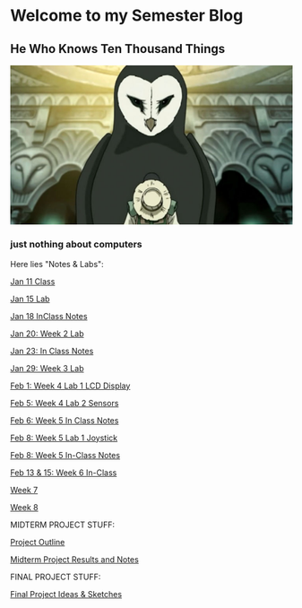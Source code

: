 # Welcome to my Semester Blog

## He Who Knows Ten Thousand Things

![Wan Shi Ton](Images/wan%20shi%20ton.jpg)

### just nothing about computers

Here lies "Notes & Labs":

[Jan 11 Class](classmeetingjan11.html)

[Jan 15 Lab](W1D2.html)

[Jan 18 InClass Notes](Jan%2018%20InClass.html)

[Jan 20: Week 2 Lab](Week%202%20Lab.html)

[Jan 23: In Class Notes](Jan%2023%20In%20Class.html)

[Jan 29: Week 3 Lab](Week%203%20Lab.html)

[Feb 1: Week 4 Lab 1 LCD Display](Week%204%20Lab%201.html)

[Feb 5: Week 4 Lab 2 Sensors](Week%204%20Lab%20Sensors.html)

[Feb 6: Week 5 In Class Notes](Feb%206%20Week%205%20In%20Class%20Notes.html)

[Feb 8: Week 5 Lab 1 Joystick](Week%205%20Lab%201%20Sensor%20Changes.html)

[Feb 8: Week 5 In-Class Notes](Week%205%20Notes.html)

[Feb 13 & 15: Week 6 In-Class](Week%206%20Notes.html)

[Week 7](Week%207%20Notes.html)

[Week 8](Week%208.html)

MIDTERM PROJECT STUFF:

[Project Outline](midterm%20project.html)

[Midterm Project Results and Notes](midterm%20project%20notes.html)

FINAL PROJECT STUFF:

[Final Project Ideas & Sketches](Final%20Project%20Ideas.html)
